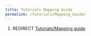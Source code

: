 ```yaml
---
title: Tutorials Mapping Guide
permalink: /Tutorials/Mapping_Guide/
---
```


1.  REDIRECT [Tutorials/Mapping
    guide](Tutorials_Mapping_guide "wikilink")